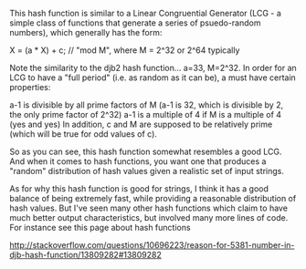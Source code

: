 

This hash function is similar to a Linear Congruential Generator (LCG - a simple class of functions that generate a series of psuedo-random numbers), which generally has the form:

X = (a * X) + c;  // "mod M", where M = 2^32 or 2^64 typically

Note the similarity to the djb2 hash function... a=33, M=2^32. In order for an LCG to have a "full period" (i.e. as random as it can be), a must have certain properties:

a-1 is divisible by all prime factors of M (a-1 is 32, which is divisible by 2, the only prime factor of 2^32)
a-1 is a multiple of 4 if M is a multiple of 4 (yes and yes)
In addition, c and M are supposed to be relatively prime (which will be true for odd values of c).

So as you can see, this hash function somewhat resembles a good LCG. And when it comes to hash functions, you want one that produces a "random" distribution of hash values given a realistic set of input strings.

As for why this hash function is good for strings, I think it has a good balance of being extremely fast, while providing a reasonable distribution of hash values. But I've seen many other hash functions which claim to have much better output characteristics, but involved many more lines of code. For instance see this page about hash functions


http://stackoverflow.com/questions/10696223/reason-for-5381-number-in-djb-hash-function/13809282#13809282